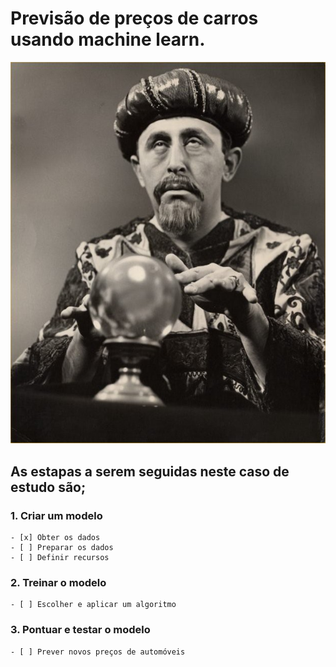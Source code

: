 # Previsão de preços de carros usando machine learn.

![Funny Predction](funnyPrediction.jpeg)

## As estapas a serem seguidas neste caso de estudo são;

### 1. Criar um modelo

    - [x] Obter os dados
    - [ ] Preparar os dados
    - [ ] Definir recursos
    
### 2. Treinar o modelo

    - [ ] Escolher e aplicar um algoritmo

### 3. Pontuar e testar o modelo

    - [ ] Prever novos preços de automóveis
